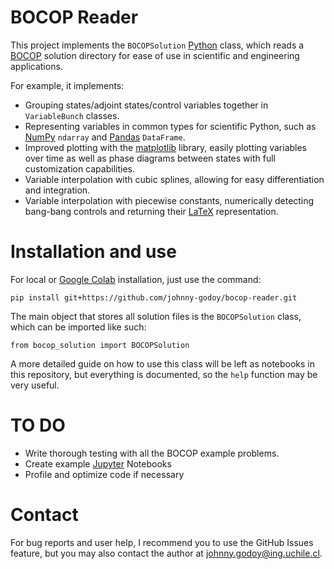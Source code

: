 # BOCOP Reader

This project implements the ``BOCOPSolution`` [Python](https://www.python.org/) class, which reads a [BOCOP](https://www.bocop.org/) solution directory for ease of use in scientific and engineering applications.

For example, it implements:

* Grouping states/adjoint states/control variables together in ``VariableBunch`` classes.
* Representing variables in common types for scientific Python, such as [NumPy](https://numpy.org/) ``ndarray`` and [Pandas](https://pandas.pydata.org/) ``DataFrame``.
* Improved plotting with the [matplotlib](https://matplotlib.org/) library, easily plotting variables over time as well as phase diagrams between states with full customization capabilities.
* Variable interpolation with cubic splines, allowing for easy differentiation and integration.
* Variable interpolation with piecewise constants, numerically detecting bang-bang controls and returning their [LaTeX](https://www.latex-project.org/) representation.

# Installation and use

For local  or [Google Colab](https://colab.research.google.com/) installation, just use the command:

``
pip install git+https://github.com/johnny-godoy/bocop-reader.git
``

The main object that stores all solution files is the ``BOCOPSolution`` class, which can be imported like such:

``
from bocop_solution import BOCOPSolution
``

A more detailed guide on how to use this class will be left as notebooks in this repository, but everything is documented, so the ``help`` function may be very useful.

# TO DO

* Write thorough testing with all the BOCOP example problems.
* Create example [Jupyter](https://jupyter.org/) Notebooks
* Profile and optimize code if necessary

# Contact
For bug reports and user help, I recommend you to use the GitHub Issues feature, but you may also contact the author at johnny.godoy@ing.uchile.cl.
